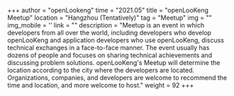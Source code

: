 +++ 
author = "openLookeng"
time = "2021.05" 
title = "openLooKeng Meetup" 
location = "Hangzhou (Tentatively)" 
tag = "Meetup"
img = "" 
img_mobile = ''
link = ""
description = "Meetup is an event in which developers from all over the world, including developers who develop openLooKeng and application developers who use openLooKeng, discuss technical exchanges in a face-to-face manner. The event usually has dozens of people and focuses on sharing technical achievements and discussing problem solutions. openLooKeng's Meetup will determine the location according to the city where the developers are located. Organizations, companies, and developers are welcome to recommend the time and location, and more welcome to host."
weight = 92
+++
